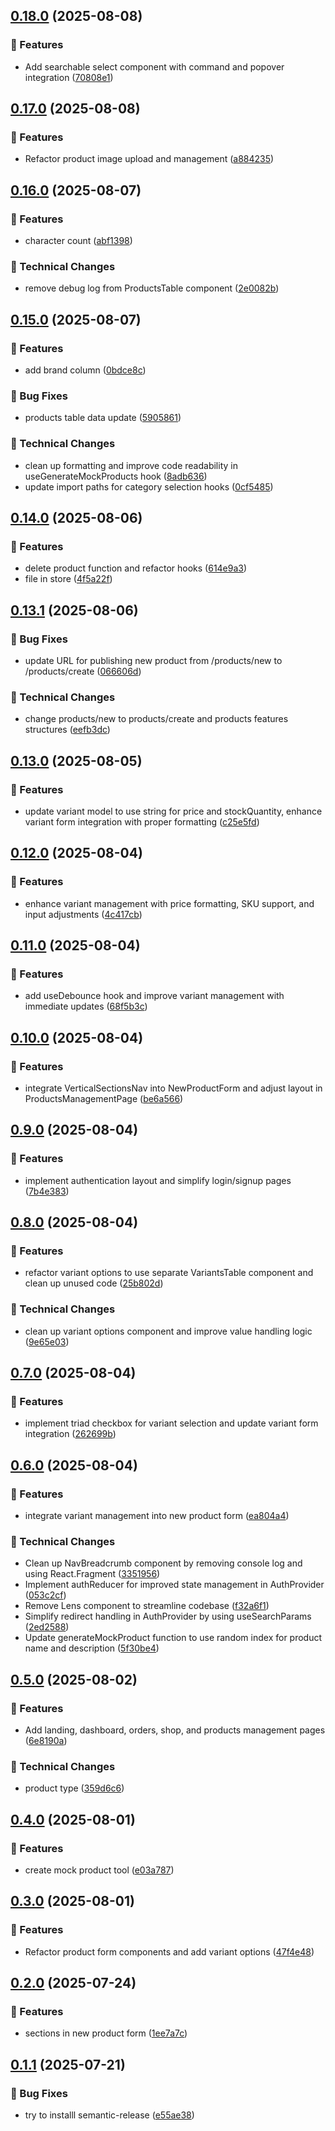 ## [0.18.0](https://github.com/TranXuanPhong25/shopiew-seller/compare/v0.17.0...v0.18.0) (2025-08-08)

### 🚀 Features

* Add searchable select component with command and popover integration ([70808e1](https://github.com/TranXuanPhong25/shopiew-seller/commit/70808e18d91d2bfd85807484df0a1345f1ca6be1))

## [0.17.0](https://github.com/TranXuanPhong25/shopiew-seller/compare/v0.16.0...v0.17.0) (2025-08-08)

### 🚀 Features

* Refactor product image upload and management ([a884235](https://github.com/TranXuanPhong25/shopiew-seller/commit/a8842354b2b26f05308c0f5de09459230747e365))

## [0.16.0](https://github.com/TranXuanPhong25/shopiew-seller/compare/v0.15.0...v0.16.0) (2025-08-07)

### 🚀 Features

* character count ([abf1398](https://github.com/TranXuanPhong25/shopiew-seller/commit/abf139814f27dafaf057a7d61bb3331af467a1e8))

### 🔨 Technical Changes

* remove debug log from ProductsTable component ([2e0082b](https://github.com/TranXuanPhong25/shopiew-seller/commit/2e0082b88435a5350e7529bb3d2c4b4d1c9d9a84))

## [0.15.0](https://github.com/TranXuanPhong25/shopiew-seller/compare/v0.14.0...v0.15.0) (2025-08-07)

### 🚀 Features

*  add brand column ([0bdce8c](https://github.com/TranXuanPhong25/shopiew-seller/commit/0bdce8c5651d172ba30462638ab3e06072baab5e))

### 🐛 Bug Fixes

* products table data update ([5905861](https://github.com/TranXuanPhong25/shopiew-seller/commit/5905861350f97ead924dd6ec9ecad82d286c24e3))

### 🔨 Technical Changes

* clean up formatting and improve code readability in useGenerateMockProducts hook ([8adb636](https://github.com/TranXuanPhong25/shopiew-seller/commit/8adb636fa27bddf6077d8bd3192445a189bad674))
* update import paths for category selection hooks ([0cf5485](https://github.com/TranXuanPhong25/shopiew-seller/commit/0cf5485b99c55aad5c0ae56f1a32cc189c5ec090))

## [0.14.0](https://github.com/TranXuanPhong25/shopiew-seller/compare/v0.13.1...v0.14.0) (2025-08-06)

### 🚀 Features

* delete product function and refactor hooks ([614e9a3](https://github.com/TranXuanPhong25/shopiew-seller/commit/614e9a3c364eaaa46b066558b89a9d4c42080a52))
* file in store ([4f5a22f](https://github.com/TranXuanPhong25/shopiew-seller/commit/4f5a22f0cccb37da0cd98977c397afe1dd5efbd7))

## [0.13.1](https://github.com/TranXuanPhong25/shopiew-seller/compare/v0.13.0...v0.13.1) (2025-08-06)

### 🐛 Bug Fixes

* update URL for publishing new product from /products/new to /products/create ([066606d](https://github.com/TranXuanPhong25/shopiew-seller/commit/066606ddb8275ba03a1d107b4f2984c068f30163))

### 🔨 Technical Changes

* change products/new to products/create and products features structures ([eefb3dc](https://github.com/TranXuanPhong25/shopiew-seller/commit/eefb3dcc3a8d797d0219dcfec8da2615d1c930a8))

## [0.13.0](https://github.com/TranXuanPhong25/shopiew-seller/compare/v0.12.0...v0.13.0) (2025-08-05)

### 🚀 Features

* update variant model to use string for price and stockQuantity, enhance variant form integration with proper formatting ([c25e5fd](https://github.com/TranXuanPhong25/shopiew-seller/commit/c25e5fd9b60291334bf3923e60971514b1283692))

## [0.12.0](https://github.com/TranXuanPhong25/shopiew-seller/compare/v0.11.0...v0.12.0) (2025-08-04)

### 🚀 Features

* enhance variant management with price formatting, SKU support, and input adjustments ([4c417cb](https://github.com/TranXuanPhong25/shopiew-seller/commit/4c417cb7e8f262c9e46887bd48c890d3add96be6))

## [0.11.0](https://github.com/TranXuanPhong25/shopiew-seller/compare/v0.10.0...v0.11.0) (2025-08-04)

### 🚀 Features

* add useDebounce hook and improve variant management with immediate updates ([68f5b3c](https://github.com/TranXuanPhong25/shopiew-seller/commit/68f5b3c076a05fdbb83dde0481bf3808bd5fafa3))

## [0.10.0](https://github.com/TranXuanPhong25/shopiew-seller/compare/v0.9.0...v0.10.0) (2025-08-04)

### 🚀 Features

* integrate VerticalSectionsNav into NewProductForm and adjust layout in ProductsManagementPage ([be6a566](https://github.com/TranXuanPhong25/shopiew-seller/commit/be6a566909bee42152890eaeec5896e3e7c18f16))

## [0.9.0](https://github.com/TranXuanPhong25/shopiew-seller/compare/v0.8.0...v0.9.0) (2025-08-04)

### 🚀 Features

* implement authentication layout and simplify login/signup pages ([7b4e383](https://github.com/TranXuanPhong25/shopiew-seller/commit/7b4e38358bdf2568e12e54960fbd74afaa985b32))

## [0.8.0](https://github.com/TranXuanPhong25/shopiew-seller/compare/v0.7.0...v0.8.0) (2025-08-04)

### 🚀 Features

* refactor variant options to use separate VariantsTable component and clean up unused code ([25b802d](https://github.com/TranXuanPhong25/shopiew-seller/commit/25b802df109e239cd5c77a409a07fee9889b93d0))

### 🔨 Technical Changes

* clean up variant options component and improve value handling logic ([9e65e03](https://github.com/TranXuanPhong25/shopiew-seller/commit/9e65e031eb3b1d693a3e09e97cb4c8716dac7247))

## [0.7.0](https://github.com/TranXuanPhong25/shopiew-seller/compare/v0.6.0...v0.7.0) (2025-08-04)

### 🚀 Features

* implement triad checkbox for variant selection and update variant form integration ([262699b](https://github.com/TranXuanPhong25/shopiew-seller/commit/262699b37df847308f28351509783aaa523709c6))

## [0.6.0](https://github.com/TranXuanPhong25/shopiew-seller/compare/v0.5.0...v0.6.0) (2025-08-04)

### 🚀 Features

* integrate variant management into new product form ([ea804a4](https://github.com/TranXuanPhong25/shopiew-seller/commit/ea804a48ec7da558d45c724463e50765a534d722))

### 🔨 Technical Changes

* Clean up NavBreadcrumb component by removing console log and using React.Fragment ([3351956](https://github.com/TranXuanPhong25/shopiew-seller/commit/3351956757b2cfbeda6c591988d488a6e3bff186))
* Implement authReducer for improved state management in AuthProvider ([053c2cf](https://github.com/TranXuanPhong25/shopiew-seller/commit/053c2cfd47da8e503010b3ed42d0be268fa42a12))
* Remove Lens component to streamline codebase ([f32a6f1](https://github.com/TranXuanPhong25/shopiew-seller/commit/f32a6f1c53504150e140f5f12390f97ff24db7d9))
* Simplify redirect handling in AuthProvider by using useSearchParams ([2ed2588](https://github.com/TranXuanPhong25/shopiew-seller/commit/2ed2588c7489b6aaf93502ab689850b7bf023832))
* Update generateMockProduct function to use random index for product name and description ([5f30be4](https://github.com/TranXuanPhong25/shopiew-seller/commit/5f30be49b4ab2ce46c7fc2a71bdf4b061cd77238))

## [0.5.0](https://github.com/TranXuanPhong25/shopiew-seller/compare/v0.4.0...v0.5.0) (2025-08-02)

### 🚀 Features

* Add landing, dashboard, orders, shop, and products management pages ([6e8190a](https://github.com/TranXuanPhong25/shopiew-seller/commit/6e8190a1f6142af60a3ffa7f70bd26756b5409e8))

### 🔨 Technical Changes

* product type ([359d6c6](https://github.com/TranXuanPhong25/shopiew-seller/commit/359d6c6c6c14680b1946acae2b18a2dc7bcc3c43))

## [0.4.0](https://github.com/TranXuanPhong25/shopiew-seller/compare/v0.3.0...v0.4.0) (2025-08-01)

### 🚀 Features

* create mock product tool ([e03a787](https://github.com/TranXuanPhong25/shopiew-seller/commit/e03a787805ab189cd6496e9c4a7c1dcbed53bf42))

## [0.3.0](https://github.com/TranXuanPhong25/shopiew-seller/compare/v0.2.0...v0.3.0) (2025-08-01)

### 🚀 Features

* Refactor product form components and add variant options ([47f4e48](https://github.com/TranXuanPhong25/shopiew-seller/commit/47f4e48ae367d4a1b10216d4866b2750963d849c))

## [0.2.0](https://github.com/TranXuanPhong25/shopiew-seller/compare/v0.1.1...v0.2.0) (2025-07-24)

### 🚀 Features

* sections in new product form ([1ee7a7c](https://github.com/TranXuanPhong25/shopiew-seller/commit/1ee7a7c1b4af5d9c4185895bccb7934201a0ae4c))

## [0.1.1](https://github.com/TranXuanPhong25/shopiew-seller/compare/v0.1.0...v0.1.1) (2025-07-21)

### 🐛 Bug Fixes

* try to installl semantic-release ([e55ae38](https://github.com/TranXuanPhong25/shopiew-seller/commit/e55ae3869c30fd40da534abdcec90ac24522a5d4))
